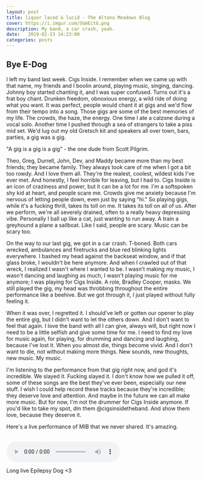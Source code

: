 ```yaml
---
layout: post
title: liquor laced & lucid - The Altona Meadows Blog
cover: https://i.imgur.com/SGmEitG.png
description: My band, a car crash, yeah.
date:   2019-02-23 14:23:00
categories: posts
---
```

## Bye E-Dog

I left my band last week. Cigs Inside. I remember when we came up with that name, my friends and I boolin around, playing music, singing, dancing. Johnny boy started chanting it, and I was super confused. Turns out it's a frat boy chant. Drunken freedom, obnoxious energy, a wild ride of doing what you want. It was perfect, people would chant it at gigs and we'd flow from their tempo into a song. Those gigs are some of the best memories of my life. The crowds, the haze, the energy. One time I ate a calzone during a vocal solo. Another time I pushed through a sea of strangers to take a piss mid set. We'd lug out my old Gretsch kit and speakers all over town, bars, parties, a gig was a gig.

"A gig is a gig is a gig" - the one dude from Scott Pilgrim.

Theo, Greg, Durrell, John, Dev, and Maddy became more than my best friends; they became family. They always took care of me when I got a bit too rowdy. And I love them all. They're the realest, coolest, wildest kids I've ever met. And honestly, I feel horrible for leaving, but I had to. Cigs Inside is an icon of craziness and power, but it can be a lot for me. I'm a softspoken shy kid at heart, and people scare me. Crowds give me anxiety because I'm nervous of letting people down, even just by saying "hi." So playing gigs, while it's a fucking thrill, takes its toll on me. It takes its toll on all of us. After we perform, we're all severely drained, often to a really heavy depressing vibe. Personally I ball up like a cat, just wanting to run away. A train a greyhound a plane a sailboat. Like I said, people are scary. Music can be scary too.

On the way to our last gig, we got in a car crash. T-boned. Both cars wrecked, ambulances and firetrucks and blue red blinking lights everywhere. I bashed my head against the backseat window, and if that glass broke, I wouldn't be here anymore. And when I crawled out of that wreck, I realized I wasn't where I wanted to be. I wasn't making my music, I wasn't dancing and laughing as much, I wasn't playing music for me anymore; I was playing for Cigs Inside. A role, Bradley Cooper, masks. We still played the gig, my head was throbbing throughout the entire performance like a beehive. But we got through it, I just played without fully feeling it.

When it was over, I regretted it. I should've left or gotten our opener to play the entire gig, but I didn't want to let the others down. And I don't want to feel that again. I love the band with all I can give, always will, but right now I need to be a little selfish and give some time for me. I need to find my love for music again, for playing, for drumming and dancing and laughing, because I've lost it. When you almost die, things become vivid. And I don't want to die, not without making more things. New sounds, new thoughts, new music. My music.

I'm listening to the performance from that gig right now, and god it's incredible. We slayed it. Fucking slayed it. I don't know how we pulled it off, some of these songs are the best they've ever been, especially our new stuff. I wish I could help record these tracks because they're incredible; they deserve love and attention. And maybe in the future we can all make more music. But for now, I'm not the drummer for Cigs Inside anymore. If you'd like to take my spot, dm them @cigsinsidetheband. And show them love, because they deserve it.

Here's a live performance of MIB that we never shared. It's amazing.<br><br>

<audio controls>
  <source src="{{ site.baseurl }}/audio/mib.mp3" type="audio/mpeg">
Your browser does not support the audio element.
</audio><br>

Long live Epilepsy Dog <3
